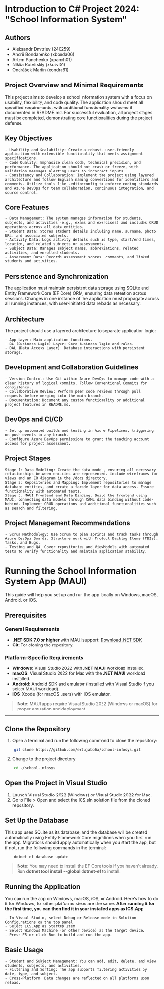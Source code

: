 # Introduction to C# Project 2024: "School Information System"

## Authors

* Aleksandr Dmitriev (240259)
* Andrii Bondarenko (xbonda06)
* Artem Panchenko (xpanch01)
* Nikita Kotvitskiy (xkotvi01)
* Ondrášek Martin (xondra61)

## Project Overview and Minimal Requirements

This project aims to develop a school information system with a focus on usability, flexibility, and code quality. The application should meet all specified requirements, with additional functionality welcome if documented in README.md. For successful evaluation, all project stages must be completed, demonstrating core functionalities during the project defense.

## Key Objectives

    - Usability and Scalability: Create a robust, user-friendly application with extensible functionality that meets assignment specifications.
    - Code Quality: Emphasize clean code, technical precision, and performance. The application should not crash or freeze, with validation messages alerting users to incorrect inputs.
    - Consistency and Collaboration: Implement the project using layered architecture and follow English naming conventions for identifiers and comments. Utilize tools like .editorconfig to enforce coding standards and Azure DevOps for team collaboration, continuous integration, and source control.

## Core Features

    - Data Management: The system manages information for students, subjects, and activities (e.g., exams and exercises) and includes CRUD operations across all data entities.
    - Student Data: Stores student details including name, surname, photo URL, and associated subjects.
    - Activity Data: Logs activity details such as type, start/end times, location, and related subjects or assessments.
    - Subject Data: Manages subject names, abbreviations, related activities, and enrolled students.
    - Assessment Data: Records assessment scores, comments, and linked students and activities.

## Persistence and Synchronization

The application must maintain persistent data storage using SQLite and Entity Framework Core (EF Core) ORM, ensuring data retention across sessions. Changes in one instance of the application must propagate across all running instances, with user-initiated data reloads as necessary.

## Architecture

The project should use a layered architecture to separate application logic:

    - App Layer: Main application functions.
    - BL (Business Logic) Layer: Core business logic and rules.
    - DAL (Data Access Layer): Database interactions with persistent storage.

## Development and Collaboration Guidelines

    - Version Control: Use Git within Azure DevOps to manage code with a clear history of logical commits. Follow Conventional Commits for consistency.
    - Collaborative Review: Perform peer code reviews through pull requests before merging into the main branch.
    - Documentation: Document any custom functionality or additional project features in README.md.

## DevOps and CI/CD

    - Set up automated builds and testing in Azure Pipelines, triggering on push events to any branch.
    - Configure Azure DevOps permissions to grant the teaching account access for project assessment.

## Project Stages

    Stage 1: Data Modeling: Create the data model, ensuring all necessary relationships between entities are represented. Include wireframes for views and an ER diagram in the /docs directory.
    Stage 2: Repositories and Mapping: Implement repositories to manage database entities, and create a facade layer for data access. Ensure functionality with automated tests.
    Stage 3: MAUI Frontend and Data Binding: Build the frontend using MAUI, connecting data models through XAML data binding without code-behind. Implement CRUD operations and additional functionalities such as search and filtering.

## Project Management Recommendations

    - Scrum Methodology: Use Scrum to plan sprints and track tasks through Azure DevOps Boards. Structure work with Product Backlog Items (PBIs), Tasks, and Bugs.
    - Testing and QA: Cover repositories and ViewModels with automated tests to verify functionality and maintain application stability.

# Running the School Information System App (MAUI)

This guide will help you set up and run the app locally on Windows, macOS, Android, or iOS. 

## Prerequisites

### General Requirements

- **.NET SDK 7.0 or higher** with MAUI support: [Download .NET SDK](https://dotnet.microsoft.com/download/dotnet/7.0)
- **Git**: For cloning the repository.

### Platform-Specific Requirements

- **Windows**: Visual Studio 2022 with **.NET MAUI** workload installed.
- **macOS**: Visual Studio 2022 for Mac with the **.NET MAUI** workload installed.
- **Android**: Android SDK and emulator (installed with Visual Studio if you select MAUI workload).
- **iOS**: Xcode (for macOS users) with iOS emulator.

> **Note**: MAUI apps require Visual Studio 2022 (Windows or macOS) for proper emulation and deployment.

---

## Clone the Repository

1. Open a terminal and run the following command to clone the repository:

```bash
    git clone https://github.com/ertujabo6a/school-infosys.git
```

2. Change to the project directory

```bash
    cd ./school-infosys
```

## Open the Project in Visual Studio

1. Launch Visual Studio 2022 (Windows) or Visual Studio 2022 for Mac.
2. Go to File > Open and select the ICS.sln solution file from the cloned repository.

## Set Up the Database

This app uses SQLite as its database, and the database will be created automatically using Entity Framework Core migrations when you first run the app. Migrations should apply automatically when you start the app, but if not, run the following commands in the terminal:

```bash
    dotnet ef database update
```

> **Note**: You may need to install the EF Core tools if you haven't already. Run **dotnet tool install --global dotnet-ef** to install.

## Running the Application

You can run the app on Windows, macOS, iOS, or Android. Here’s how to do it for Windows, for other platforms steps are the same. **After running it for the first time, you can then find it in your installed apps as ICS.App** 

    - In Visual Studio, select Debug or Release mode in Solution Configurations on the top panel
    - Select ICS.App as Startup Item 
    - Select Windows Machine (or other device) as the target device.
    - Press F5 or click Run to build and run the app.

## Basic Usage

    - Student and Subject Management: You can add, edit, delete, and view students, subjects, and activities.
    - Filtering and Sorting: The app supports filtering activities by date, type, and subject.
    - Cross-Platform: Data changes are reflected on all platforms upon reload.
